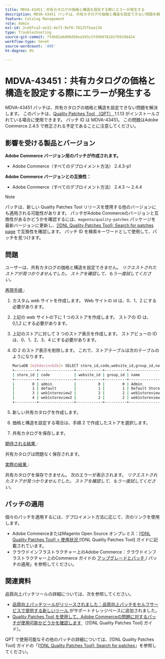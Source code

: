 ```yaml
---
title: MDVA-43451：共有カタログの価格と構造を設定する際にエラーが発生する
description: MDVA-43451 パッチは、共有カタログの価格と構造を設定できない問題を解決します。 このパッチは、[Quality Patches Tool （QPT） ] （https://experienceleague.adobe.com/en/docs/commerce-operations/tools/quality-patches-tool/quality-patches-tool-to-self-serve-quality-patches） 1.1.13 がインストールされている場合に利用できます。 パッチ ID は MDVA-43451。 この問題はAdobe Commerce 2.4.5 で修正される予定であることに注意してください。
feature: Catalog Management
role: Admin
exl-id: 2cddfca2-ee32-4e73-9ef6-78125fbaa13d
type: Troubleshooting
source-git-commit: 7fdb02a6d89d50ea593c5fd99d78101f89198424
workflow-type: tm+mt
source-wordcount: '495'
ht-degree: 0%

---
```


# MDVA-43451：共有カタログの価格と構造を設定する際にエラーが発生する

MDVA-43451 パッチは、共有カタログの価格と構造を設定できない問題を解決します。 このパッチは、[Quality Patches Tool （QPT） ](https://experienceleague.adobe.com/en/docs/commerce-operations/tools/quality-patches-tool/quality-patches-tool-to-self-serve-quality-patches)1.1.13 がインストールされている場合に使用できます。 パッチ ID は MDVA-43451。 この問題はAdobe Commerce 2.4.5 で修正される予定であることに注意してください。

## 影響を受ける製品とバージョン

**Adobe Commerce バージョン用のパッチが作成されます。**

* Adobe Commerce（すべてのデプロイメント方法） 2.4.3-p1

**Adobe Commerce バージョンとの互換性：**

* Adobe Commerce（すべてのデプロイメント方法） 2.4.3 ～ 2.4.4

>[!NOTE]
>
>パッチは、新しい Quality Patches Tool リリースを使用する他のバージョンにも適用される可能性があります。 パッチがAdobe Commerceのバージョンと互換性があるかどうかを確認するには、`magento/quality-patches` パッケージを最新バージョンに更新し、[[!DNL Quality Patches Tool]: Search for patches page](https://experienceleague.adobe.com/en/docs/commerce-operations/tools/quality-patches-tool/quality-patches-tool-to-self-serve-quality-patches) で互換性を確認します。 パッチ ID を検索キーワードとして使用して、パッチを見つけます。

## 問題

ユーザーは、共有カタログの価格と構造を設定できません。 *リクエストされたストアが見つかりませんでした。 ストアを確認して、もう一度試してください。*

<u> 再現手順 </u>:

1. カスタム web サイトを作成します。 Web サイトの id は、0、1、2 にする必要があります。
1. 上記の web サイトの下に 1 つのストアを作成します。 ストアの ID は、0,1,2 にする必要があります。
1. 上記のストアに対して 3 つのストア表示を作成します。 ストアビューの ID は、0、1、2、3、4 にする必要があります。
1. ID 2 のストア表示を削除します。 これで、ストアテーブルは次のテーブルのようになります。

   ```bash
   MariaDB [m24devinvb2b]> SELECT store_id,code,website_id,group_id,name FROM store;
   +----------+----------------+------------+----------+--------------------+
   | store_id | code           | website_id | group_id | name               |
   +----------+----------------+------------+----------+--------------------+
   |        0 | admin          |          0 |        0 | Admin              |
   |        1 | default        |          1 |        1 | Default Store View |
   |        3 | web1storeview2 |          2 |        2 | web1storeview2     |
   |        4 | web1storeview3 |          2 |        2 | web1storeview3     |
   +----------+----------------+------------+----------+--------------------+
   ```

1. 新しい共有カタログを作成します。
1. 価格と構造を設定する場合は、手順 2 で作成したストアを選択します。
1. 共有カタログを保存します。

<u> 期待される結果 </u>:

共有カタログは問題なく保存されます。

<u> 実際の結果 </u>:

共有カタログを保存できません。 次のエラーが表示されます。
*リクエストされたストアが見つかりませんでした。 ストアを確認して、もう一度試してください。*

## パッチの適用

個々のパッチを適用するには、デプロイメント方法に応じて、次のリンクを使用します。

* Adobe CommerceまたはMagento Open Source オンプレミス：[[!DNL Quality Patches Tool] > 使用状況 ](/help/tools/quality-patches-tool/usage.md)[!DNL Quality Patches Tool] ガイドに記載されています。
* クラウドインフラストラクチャー上のAdobe Commerce：クラウドインフラストラクチャー上のCommerce ガイドの [ アップグレードとパッチ ](https://experienceleague.adobe.com/docs/commerce-cloud-service/user-guide/develop/upgrade/apply-patches.html)/ パッチの適用」を参照してください。

## 関連資料

品質向上パッチツールの詳細については、次を参照してください。

* [ 品質向上パッチツールがリリースされました：品質向上パッチをセルフサービスで提供する新しいツール ](https://experienceleague.adobe.com/en/docs/commerce-operations/tools/quality-patches-tool/quality-patches-tool-to-self-serve-quality-patches) がサポートナレッジベースに追加されました。
* [Quality Patches Tool を使用して、Adobe Commerceの問題に対するパッチが使用可能かどうかを確認します ](/help/tools/quality-patches-tool/patches-available-in-qpt/check-patch-for-magento-issue-with-magento-quality-patches.md) （[!DNL Quality Patches Tool] ガイド）。

QPT で使用可能なその他のパッチの詳細については、[!DNL Quality Patches Tool] ガイドの「[[!DNL Quality Patches Tool]: Search for patches](https://experienceleague.adobe.com/tools/commerce-quality-patches/index.html)」を参照してください。
